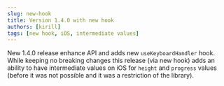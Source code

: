 ```yaml
---
slug: new-hook
title: Version 1.4.0 with new hook
authors: [kirill]
tags: [new hook, iOS, intermediate values]
---
```


New 1.4.0 release enhance API and adds new `useKeyboardHandler` hook. While keeping no breaking changes this release (via new hook) adds an ability to have intermediate values on iOS for `height` and `progress` values (before it was not possible and it was a restriction of the library).